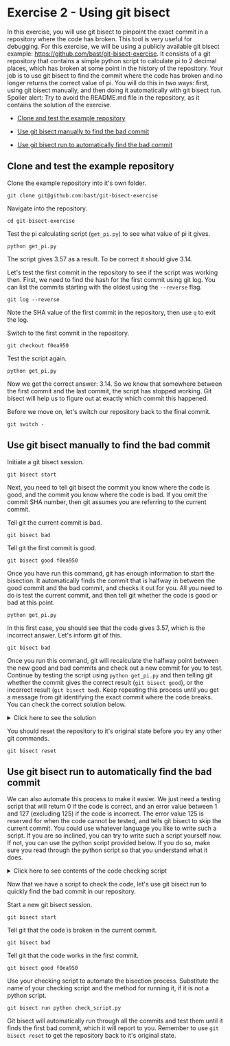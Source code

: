 # Exercise 2 - Using git bisect

In this exercise, you will use git bisect to pinpoint the exact commit in a repository where the code has broken. This tool is very useful for debugging. For this exercise, we will be using a publicly available git bisect example: https://github.com/bast/git-bisect-exercise. It consists of a git repository that contains a simple python script to calculate pi to 2 decimal places, which has broken at some point in the history of the repository. Your job is to use git bisect to find the commit where the code has broken and no longer returns the correct value of pi. You will do this in two ways: first, using git bisect manually, and then doing it automatically with git bisect run. Spoiler alert: Try to avoid the README.md file in the repository, as it contains the solution of the exercise.    

* [Clone and test the example repository](#clone)

* [Use git bisect manually to find the bad commit](#manual)

* [Use git bisect run to automatically find the bad commit](#automate)

## Clone and test the example repository <a name="clone"></a>

Clone the example repository into it's own folder.   

```plaintext
git clone git@github.com:bast/git-bisect-exercise
```

Navigate into the repository.

```plaintext
cd git-bisect-exercise
```

Test the pi calculating script (`get_pi.py`) to see what value of pi it gives.  

```plaintext
python get_pi.py
```
The script gives 3.57 as a result. To be correct it should give 3.14.  

Let's test the first commit in the repository to see if the script was working then. First, we need to find the hash for the first commit using git log. You can list the commits starting with the oldest using the `--reverse` flag.  

```plaintext
git log --reverse
```

Note the SHA value of the first commit in the repository, then use `q` to exit the log.  

Switch to the first commit in the repository.

```plaintext
git checkout f0ea950
```
Test the script again.  

```plaintext
python get_pi.py
```

Now we get the correct answer: 3.14. So we know that somewhere between the first commit and the last commit, the script has stopped working. Git bisect will help us to figure out at exactly which commit this happened.

Before we move on, let's switch our repository back to the final commit.  

```plaintext
git switch -
```

## Use git bisect manually to find the bad commit <a name="manual"></a>

Initiate a git bisect session.

```plaintext
git bisect start
```

Next, you need to tell git bisect the commit you know where the code is good, and the commit you know where the code is bad. If you omit the commit SHA number, then git assumes you are referring to the current commit.  

Tell git the current commit is bad.

```plaintext
git bisect bad
```

Tell git the first commit is good.

```plaintext
git bisect good f0ea950
```

Once you have run this command, git has enough information to start the bisection. It automatically finds the commit that is halfway in between the good commit and the bad commit, and checks it out for you. All you need to do is test the current commit, and then tell git whether the code is good or bad at this point.  

```plaintext
python get_pi.py
```

In this first case, you should see that the code gives 3.57, which is the incorrect answer. Let's inform git of this.

```plaintext
git bisect bad
```

Once you run this command, git will recalculate the halfway point between the new good and bad commits and check out a new commit for you to test. Continue by testing the script using `python get_pi.py` and then telling git whether the commit gives the correct result (`git bisect good`), or the incorrect result (`git bisect bad`). Keep repeating this process until you get a message from git identifying the exact commit where the code breaks. You can check the correct solution below.

<details>
  <summary>Click here to see the solution</summary>

  The code breaks on commit number 137.
</details>

You should reset the repository to it's original state before you try any other git commands.

```plaintext
git bisect reset
```

## Use git bisect run to automatically find the bad commit <a name="automate"></a>

We can also automate this process to make it easier. We just need a testing script that will return 0 if the code is correct, and an error value between 1 and 127 (excluding 125) if the code is incorrect. The error value 125 is reserved for when the code cannot be tested, and tells git bisect to skip the current commit. You could use whatever language you like to write such a script. If you are so inclined, you can try to write such a script yourself now. If not, you can use the python script provided below. If you do so, make sure you read through the python script so that you understand what it does.    

<details>
  <summary>Click here to see contents of the code checking script</summary>

  ```plaintext
  import subprocess
  import numpy
  import sys

  output = subprocess.check_output(['python', 'get_pi.py'])
  result = float(output)

  if numpy.isclose(result, 3.14):
      sys.exit(0)
  else:
      sys.exit(1)
  ```
</details>

Now that we have a script to check the code, let's use git bisect run to quickly find the bad commit in our repository.  

Start a new git bisect session.  

```plaintext
git bisect start
```

Tell git that the code is broken in the current commit.

```plaintext
git bisect bad
```

Tell git that the code works in the first commit.

```plaintext
git bisect good f0ea950
```

Use your checking script to automate the bisection process. Substitute the name of your checking script and the method for running it, if it is not a python script.

```plaintext
git bisect run python check_script.py
```

Git bisect will automatically run through all the commits and test them until it finds the first bad commit, which it will report to you. Remember to use `git bisect reset` to get the repository back to it's original state.  
